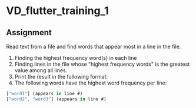 # VD_flutter_training_1

## Assignment

Read text from a file and find words that appear most in a line in the file.

1. Finding the highest frequency word(s) in each line
2. Finding lines in the file whose "highest frequency words" is the greatest value among all lines.
3. Print the result in the following format:
4. The following words have the highest word frequency per line:

```dart
["word1"] (appears in line #)
["word2", "word3"] (appears in line #)
```
